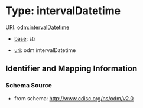 # Type: intervalDatetime



URI: [odm:intervalDatetime](http://www.cdisc.org/ns/odm/v2.0/intervalDatetime)

* [base](https://w3id.org/linkml/base): str

* [uri](https://w3id.org/linkml/uri): odm:intervalDatetime









## Identifier and Mapping Information







### Schema Source


* from schema: http://www.cdisc.org/ns/odm/v2.0



